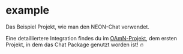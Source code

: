 # example

Das Beispiel Projekt, wie man den NEON-Chat verwendet. 

Eine detailliertere Integration findes du im [OAmN-Projekt](https://github.com/NEON-Software-Solutions/2203_oamn_app), dem ersten Projekt, in dem 
das Chat Package genutzt worden ist! 🔥

